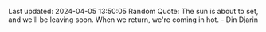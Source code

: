Last updated: 2024-04-05 13:50:05
Random Quote: The sun is about to set, and we'll be leaving soon. When we return, we're coming in hot. - Din Djarin